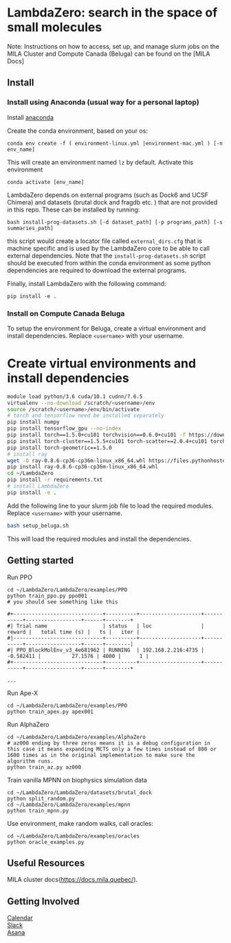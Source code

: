 # LambdaZero: search in the space of small molecules

Note: Instructions on how to access, set up, and manage slurm jobs on the MILA Cluster and Compute Canada (Beluga) can be found on the [MILA Docs]

## Install 
### Install using Anaconda (usual way for a personal laptop) 
Install [anaconda](https://www.anaconda.com/products/individual)

Create the conda environment, based on your os:
```
conda env create -f ( environment-linux.yml |environment-mac.yml ) [-n env_name]
```
This will create an environment named `lz` by default. Activate this environment
```
conda activate [env_name]
```

LambdaZero depends on external programs (such as Dock6 and UCSF Chimera) and datasets (brutal dock and fragdb etc. ) that are not provided in this repo. These can be installed by running:
```
bash install-prog-datasets.sh [-d dataset_path] [-p programs_path] [-s summaries_path]
```
this script would create a locator file called `external_dirs.cfg` that is machine specific and is used by the LambdaZero core to be able to call external dependencies. 
Note that the `install-prog-datasets.sh` script should be executed from within the conda environment as some python
dependencies are required to download the external programs.

Finally, install LambdaZero with the following command:
```
pip install -e .
```

### Install on Compute Canada Beluga
To setup the environment for Beluga, create a virtual environment and install dependencies. Replace `<username>` with your username.
# Create virtual environments and install dependencies
```bash
module load python/3.6 cuda/10.1 cudnn/7.6.5
virtualenv --no-download /scratch/<username>/env
source /scratch/<username>/env/bin/activate
# torch and tensorflow need be installed separately
pip install numpy
pip install tensorflow_gpu --no-index
pip install torch==1.5.0+cu101 torchvision==0.6.0+cu101 -f https://download.pytorch.org/whl/torch_stable.html
pip install torch-cluster==1.5.5+cu101 torch-scatter==2.0.4+cu101 torch-sparse==0.6.5+cu101 torch-spline-conv==1.2.0+cu101 -f https://pytorch-geometric.com/whl/torch-1.5.0.html
pip install torch-geometric==1.5.0
# install ray
wget -O ray-0.8.6-cp36-cp36m-linux_x86_64.whl https://files.pythonhosted.org/packages/ea/0b/f253e92aee1225d9d0ef21dd15514352ce87f6dbc55de70707bc9d52477f/ray-0.8.6-cp36-cp36m-manylinux1_x86_64.whl
pip install ray-0.8.6-cp36-cp36m-linux_x86_64.whl
cd ~/LambdaZero
pip install -r requirements.txt
# install LambdaZero
pip install -e .
```

Add the following line to your slurm job file to load the required modules. Replace `<username>` with your username.
```bash
bash setup_beluga.sh
```

This will load the required modules and install the dependencies.

## Getting started

Run PPO
```
cd ~/LambdaZero/LambdaZero/examples/PPO  
python train_ppo.py ppo001
# you should see something like this

#+-----------------------------+----------+--------------------+-----------+------------------+------+--------+
#| Trial name                  | status   | loc                |    reward |   total time (s) |   ts |   iter |
#|-----------------------------+----------+--------------------+-----------+------------------+------+--------|
#| PPO_BlockMolEnv_v3_4e681962 | RUNNING  | 192.168.2.216:4735 | -0.582411 |          27.1576 | 4000 |      1 |
#+-----------------------------+----------+--------------------+-----------+------------------+------+--------+

...
```
Run Ape-X
```
cd ~/LambdaZero/LambdaZero/examples/PPO  
python train_apex.py apex001
```
Run AlphaZero
```
cd ~/LambdaZero/LambdaZero/examples/AlphaZero
# az000 ending by three zeros means it is a debug configuration in this case it means expanding MCTS only a few times instead of 800 or 1600 times as in the original implementation to make sure the algorithm runs.
python train_az.py az000
```
Train vanilla MPNN on biophysics simulation data
```
cd ~/LambdaZero/LambdaZero/datasets/brutal_dock 
python split_random.py
cd ~/LambdaZero/LambdaZero/examples/mpnn
python train_mpnn.py
```

Use environment, make random walks, call oracles:

```
cd ~/LambdaZero/LambdaZero/examples/oracles
python oracle_examples.py
```

## Useful Resources
MILA cluster docs(https://docs.mila.quebec/). 

## Getting Involved
[Calendar](https://calendar.google.com/calendar?cid=bnNncTk1NjVobWozY3Z2czUyZHI5anNuZThAZ3JvdXAuY2FsZW5kYXIuZ29vZ2xlLmNvbQ)  
[Slack](https://lambdazerogroupe.slack.com/)  
[Asana](https://app.asana.com/0/1176844015060872/list)  
